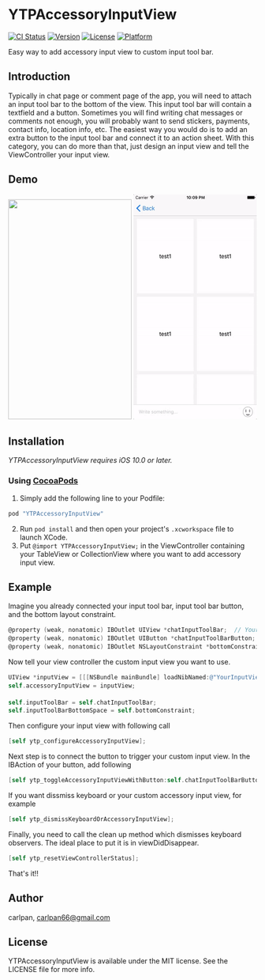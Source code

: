 # YTPAccessoryInputView

[![CI Status](http://img.shields.io/travis/carlpan/YTPAccessoryInputView.svg?style=flat)](https://travis-ci.org/carlpan/YTPAccessoryInputView)
[![Version](https://img.shields.io/cocoapods/v/YTPAccessoryInputView.svg?style=flat)](http://cocoapods.org/pods/YTPAccessoryInputView)
[![License](https://img.shields.io/cocoapods/l/YTPAccessoryInputView.svg?style=flat)](http://cocoapods.org/pods/YTPAccessoryInputView)
[![Platform](https://img.shields.io/cocoapods/p/YTPAccessoryInputView.svg?style=flat)](http://cocoapods.org/pods/YTPAccessoryInputView)

Easy way to add accessory input view to custom input tool bar.

## Introduction

Typically in chat page or comment page of the app, you will need to attach an input tool bar to the bottom of the view. This input tool bar will contain a textfield and a button. Sometimes you will find writing chat messages or comments not enough, you will probably want to send stickers, payments, contact info, location info, etc. The easiest way you would do is to add an extra button to the input tool bar and connect it to an action sheet. With this category, you can do more than that, just design an input view and tell the ViewController your input view.

## Demo
<img src="https://raw.githubusercontent.com/carlpan/YTPAccessoryInputView/master/Demo/demo.gif" width="250" height="445">
<img src="https://raw.githubusercontent.com/carlpan/YTPAccessoryInputView/master/Demo/Demo2.gif" width="250" height="455">

## Installation
*YTPAccessoryInputView requires iOS 10.0 or later.*

### Using [CocoaPods](http://cocoapods.org)
1. Simply add the following line to your Podfile:

```ruby
pod "YTPAccessoryInputView"
```
2. Run `pod install` and then open your project's `.xcworkspace` file to launch XCode.
3. Put `@import YTPAccessoryInputView;` in the ViewController containing your TableView or CollectionView where you want to add accessory input view.

## Example
Imagine you already connected your input tool bar, input tool bar button, and the bottom layout constraint.

```Objective-C
@property (weak, nonatomic) IBOutlet UIView *chatInputToolBar;  // Your tool bar 
@property (weak, nonatomic) IBOutlet UIButton *chatInputToolBarButton;  // Button in your tool bar to bring accessory input view up
@property (weak, nonatomic) IBOutlet NSLayoutConstraint *bottomConstraint;  // Constraint from input tool bar to the bottom of the view
```
Now tell your view controller the custom input view you want to use.

```Objective-C
UIView *inputView = [[[NSBundle mainBundle] loadNibNamed:@"YourInputView" owner:self options:nil] firstObject];
self.accessoryInputView = inputView;

self.inputToolBar = self.chatInputToolBar;
self.inputToolBarBottomSpace = self.bottomConstraint;
```
Then configure your input view with following call
```Objective-C
[self ytp_configureAccessoryInputView];
```
Next step is to connect the button to trigger your custom input view. In the IBAction of your button, add following
``` Objective-C
[self ytp_toggleAccessoryInputViewWithButton:self.chatInputToolBarButton];
```
If you want dissmiss keyboard or your custom accessory input view, for example
```Objective-C
[self ytp_dismissKeyboardOrAccessoryInputView];
```
Finally, you need to call the clean up method which dismisses keyboard observers. The ideal place to put it is in viewDidDisappear.
```Objective-C
[self ytp_resetViewControllerStatus];
```

That's it!!

## Author

carlpan, carlpan66@gmail.com

## License

YTPAccessoryInputView is available under the MIT license. See the LICENSE file for more info.
